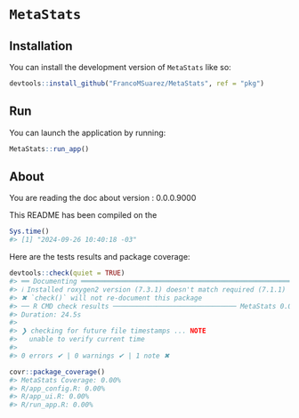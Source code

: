 
<!-- README.md is generated from README.Rmd. Please edit that file -->

# `MetaStats`

<!-- badges: start -->
<!-- badges: end -->

## Installation

You can install the development version of `MetaStats` like so:

``` r
devtools::install_github("FrancoMSuarez/MetaStats", ref = "pkg")
```

## Run

You can launch the application by running:

``` r
MetaStats::run_app()
```

## About

You are reading the doc about version : 0.0.0.9000

This README has been compiled on the

``` r
Sys.time()
#> [1] "2024-09-26 10:40:18 -03"
```

Here are the tests results and package coverage:

``` r
devtools::check(quiet = TRUE)
#> ══ Documenting ═════════════════════════════════════════════════════════════════
#> ℹ Installed roxygen2 version (7.3.1) doesn't match required (7.1.1)
#> ✖ `check()` will not re-document this package
#> ── R CMD check results ─────────────────────────────── MetaStats 0.0.0.9000 ────
#> Duration: 24.5s
#> 
#> ❯ checking for future file timestamps ... NOTE
#>   unable to verify current time
#> 
#> 0 errors ✔ | 0 warnings ✔ | 1 note ✖
```

``` r
covr::package_coverage()
#> MetaStats Coverage: 0.00%
#> R/app_config.R: 0.00%
#> R/app_ui.R: 0.00%
#> R/run_app.R: 0.00%
```
